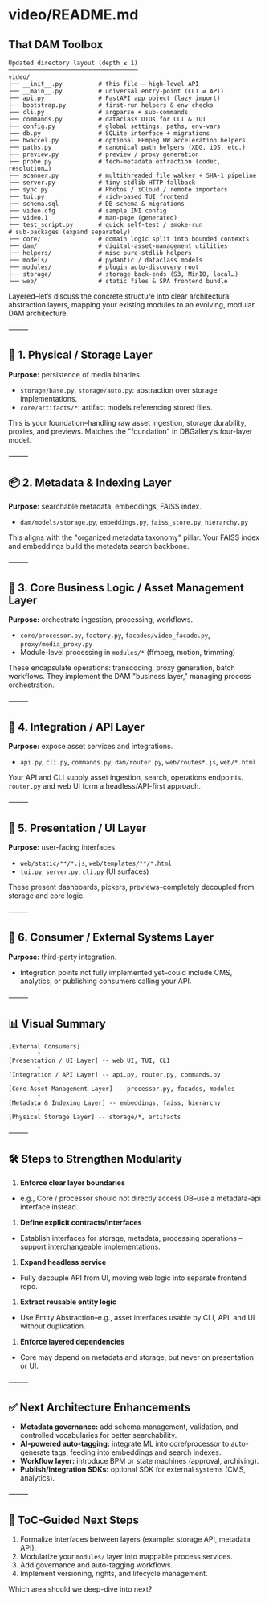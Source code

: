 # video/README.md

## That DAM Toolbox

```
Updated directory layout (depth ≤ 1)
────────────────────────────────────
video/
├── __init__.py          # this file – high-level API
├── __main__.py          # universal entry-point (CLI ⇄ API)
├── api.py               # FastAPI app object (lazy import)
├── bootstrap.py         # first-run helpers & env checks
├── cli.py               # argparse + sub-commands
├── commands.py          # dataclass DTOs for CLI & TUI
├── config.py            # global settings, paths, env-vars
├── db.py                # SQLite interface + migrations
├── hwaccel.py           # optional FFmpeg HW acceleration helpers
├── paths.py             # canonical path helpers (XDG, iOS, etc.)
├── preview.py           # preview / proxy generation
├── probe.py             # tech-metadata extraction (codec, resolution…)
├── scanner.py           # multithreaded file walker + SHA-1 pipeline
├── server.py            # tiny stdlib HTTP fallback
├── sync.py              # Photos / iCloud / remote importers
├── tui.py               # rich-based TUI frontend
├── schema.sql           # DB schema & migrations
├── video.cfg            # sample INI config
├── video.1              # man-page (generated)
├── test_script.py       # quick self-test / smoke-run
# sub-packages (expand separately)
├── core/                # domain logic split into bounded contexts
├── dam/                 # digital-asset-management utilities
├── helpers/             # misc pure-stdlib helpers
├── models/              # pydantic / dataclass models
├── modules/             # plugin auto-discovery root
├── storage/             # storage back-ends (S3, MinIO, local…)
└── web/                 # static files & SPA frontend bundle
```

Layered–let’s discuss the concrete structure into clear architectural abstraction layers, mapping your existing modules to an evolving, modular DAM architecture.

⸻

## 🔧 1. Physical / Storage Layer

**Purpose:** persistence of media binaries.

- `storage/base.py`, `storage/auto.py`: abstraction over storage implementations.
- `core/artifacts/*`: artifact models referencing stored files.

This is your foundation–handling raw asset ingestion, storage durability, proxies, and previews. Matches the "foundation" in DBGallery’s four-layer model.

⸻

## 📦 2. Metadata & Indexing Layer

**Purpose:** searchable metadata, embeddings, FAISS index.

- `dam/models/storage.py`, `embeddings.py`, `faiss_store.py`, `hierarchy.py`

This aligns with the "organized metadata taxonomy" pillar. Your FAISS index and embeddings build the metadata search backbone.

⸻

## 🧠 3. Core Business Logic / Asset Management Layer

**Purpose:** orchestrate ingestion, processing, workflows.

- `core/processor.py`, `factory.py`, `facades/video_facade.py`, `proxy/media_proxy.py`
- Module-level processing in `modules/*` (ffmpeg, motion, trimming)

These encapsulate operations: transcoding, proxy generation, batch workflows. They implement the DAM "business layer," managing process orchestration.

⸻

## 🧩 4. Integration / API Layer

**Purpose:** expose asset services and integrations.

- `api.py`, `cli.py`, `commands.py`, `dam/router.py`, `web/routes*.js`, `web/*.html`

Your API and CLI supply asset ingestion, search, operations endpoints. `router.py` and web UI form a headless/API-first approach.

⸻

## 🎨 5. Presentation / UI Layer

**Purpose:** user-facing interfaces.

- `web/static/**/*.js`, `web/templates/**/*.html`
- `tui.py`, `server.py`, `cli.py` (UI surfaces)

These present dashboards, pickers, previews–completely decoupled from storage and core logic.

⸻

## 🔗 6. Consumer / External Systems Layer

**Purpose:** third-party integration.

- Integration points not fully implemented yet–could include CMS, analytics, or publishing consumers calling your API.

⸻

## 📊 Visual Summary

```
[External Consumers]
        ↑
[Presentation / UI Layer] -- web UI, TUI, CLI
        ↑
[Integration / API Layer] -- api.py, router.py, commands.py
        ↑
[Core Asset Management Layer] -- processor.py, facades, modules
        ↑
[Metadata & Indexing Layer] -- embeddings, faiss, hierarchy
        ↑
[Physical Storage Layer] -- storage/*, artifacts
```

⸻

## 🛠️ Steps to Strengthen Modularity

1. **Enforce clear layer boundaries**
- e.g., Core / processor should not directly access DB–use a metadata-api interface instead.
1. **Define explicit contracts/interfaces**
- Establish interfaces for storage, metadata, processing operations – support interchangeable implementations.
1. **Expand headless service**
- Fully decouple API from UI, moving web logic into separate frontend repo.
1. **Extract reusable entity logic**
- Use Entity Abstraction–e.g., asset interfaces usable by CLI, API, and UI without duplication.
1. **Enforce layered dependencies**
- Core may depend on metadata and storage, but never on presentation or UI.

⸻

## ✅ Next Architecture Enhancements

- **Metadata governance:** add schema management, validation, and controlled vocabularies for better searchability.
- **AI-powered auto-tagging:** integrate ML into core/processor to auto-generate tags, feeding into embeddings and search indexes.
- **Workflow layer:** introduce BPM or state machines (approval, archiving).
- **Publish/integration SDKs:** optional SDK for external systems (CMS, analytics).

⸻

## 🧩 ToC-Guided Next Steps

1. Formalize interfaces between layers (example: storage API, metadata API).
1. Modularize your `modules/` layer into mappable process services.
1. Add governance and auto-tagging workflows.
1. Implement versioning, rights, and lifecycle management.

Which area should we deep-dive into next?